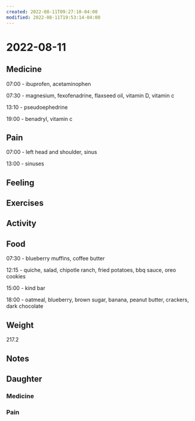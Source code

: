 ```yaml
---
created: 2022-08-11T09:27:10-04:00
modified: 2022-08-11T19:53:14-04:00
---
```


# 2022-08-11

## Medicine

07:00 - ibuprofen, acetaminophen 

07:30 - magnesium, fexofenadrine, flaxseed oil, vitamin D, vitamin c 

13:10 - pseudoephedrine 

19:00 - benadryl, vitamin c 

## Pain

07:00 - left head and shoulder, sinus

13:00 - sinuses

## Feeling


## Exercises


## Activity


## Food

07:30 - blueberry muffins, coffee butter 

12:15 - quiche, salad, chipotle ranch, fried potatoes, bbq sauce, oreo cookies

15:00 - kind bar

18:00 - oatmeal, blueberry, brown sugar, banana, peanut butter, crackers, dark chocolate 

## Weight

217.2

## Notes



## Daughter


### Medicine


### Pain
